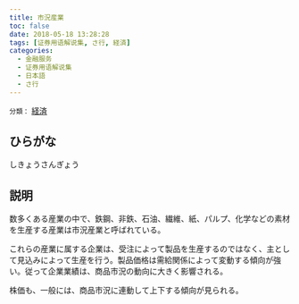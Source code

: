 ```yaml
---
title: 市況産業
toc: false
date: 2018-05-18 13:28:28
tags: [证券用语解说集, さ行, 経済]
categories:
  - 金融服务
  - 证券用语解说集
  - 日本語
  - さ行
---
```


`分類：` [経済](/tags/経済/)

## ひらがな

しきょうさんぎょう

## 説明

数多くある産業の中で、鉄鋼、非鉄、石油、繊維、紙、パルプ、化学などの素材を生産する産業は市況産業と呼ばれている。

これらの産業に属する企業は、受注によって製品を生産するのではなく、主として見込みによって生産を行う。製品価格は需給関係によって変動する傾向が強い。従って企業業績は、商品市況の動向に大きく影響される。

株価も、一般には、商品市況に連動して上下する傾向が見られる。
